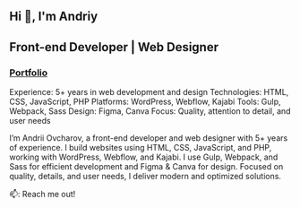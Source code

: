 ## Hi 👋, I'm Andriy

<h2>Front-end Developer | Web Designer</h2>
<a href="https://ovcharov-portfolio.webflow.io/" target="_blank"><strong><h3>Portfolio</h3></strong></a>


Experience: 5+ years in web development and design
Technologies: HTML, CSS, JavaScript, PHP
Platforms: WordPress, Webflow, Kajabi
Tools: Gulp, Webpack, Sass
Design: Figma, Canva
Focus: Quality, attention to detail, and user needs

I’m Andrii Ovcharov, a front-end developer and web designer with 5+ years of experience. I build websites using HTML, CSS, JavaScript, and PHP, working with WordPress, Webflow, and Kajabi. I use Gulp, Webpack, and Sass for efficient development and Figma & Canva for design. Focused on quality, details, and user needs, I deliver modern and optimized solutions.



📫: Reach me out!


